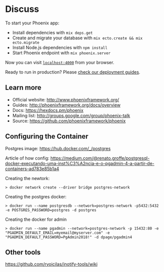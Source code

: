 # Discuss

To start your Phoenix app:

  * Install dependencies with `mix deps.get`
  * Create and migrate your database with `mix ecto.create && mix ecto.migrate`
  * Install Node.js dependencies with `npm install`
  * Start Phoenix endpoint with `mix phoenix.server`

Now you can visit [`localhost:4000`](http://localhost:4000) from your browser.

Ready to run in production? Please [check our deployment guides](http://www.phoenixframework.org/docs/deployment).

## Learn more

  * Official website: http://www.phoenixframework.org/
  * Guides: http://phoenixframework.org/docs/overview
  * Docs: https://hexdocs.pm/phoenix
  * Mailing list: http://groups.google.com/group/phoenix-talk
  * Source: https://github.com/phoenixframework/phoenix


## Configuring the Container


Postgres image: https://hub.docker.com/_/postgres

Article of how config: https://medium.com/@renato.groffe/postgresql-docker-executando-uma-inst%C3%A2ncia-e-o-pgadmin-4-a-partir-de-containers-ad783e85b1a4

Creating the newtork:

    > docker network create --driver bridge postgres-network

Creating the postgres docker:

    > docker run --name postgresdb --network=postgres-network -p5432:5432 -e POSTGRES_PASSWORD=postgres -d postgres
    
Creating the docker for admin

    > docker run --name pgadmin --network=postgres-network -p 15432:80 -e "PGADMIN_DEFAULT_EMAIL=myemail@myserver.com" -e "PGADMIN_DEFAULT_PASSWORD=PgAdmin2018!" -d dpage/pgadmin4

## Other tools

https://github.com/rvoicilas/inotify-tools/wiki
